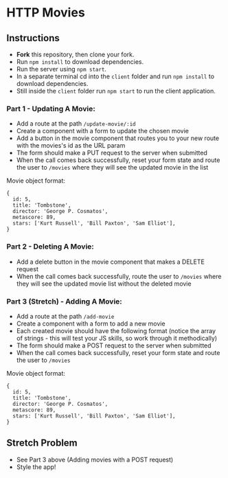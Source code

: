 # HTTP Movies

## Instructions

+ **Fork** this repository, then clone your fork.
+ Run `npm install` to download dependencies.
+ Run the server using `npm start`.
+ In a separate terminal cd into the `client` folder and run `npm install` to download dependencies.
+ Still inside the `client` folder run `npm start` to run the client application.

### Part 1 - Updating A Movie:

+ Add a route at the path `/update-movie/:id`
+ Create a component with a form to update the chosen movie
+ Add a button in the movie component that routes you to your new route with the movies's id as the URL param
+ The form should make a PUT request to the server when submitted
+ When the call comes back successfully, reset your form state and route the user to `/movies` where they will see the updated movie in the list

Movie object format:

```
{
  id: 5,
  title: 'Tombstone',
  director: 'George P. Cosmatos',
  metascore: 89,
  stars: ['Kurt Russell', 'Bill Paxton', 'Sam Elliot'],
}
```

### Part 2 - Deleting A Movie:

+ Add a delete button in the movie component that makes a DELETE request
+ When the call comes back successfully, route the user to `/movies` where they will see the updated movie list without the deleted movie

### Part 3 (Stretch) - Adding A Movie:

- Add a route at the path `/add-movie`
- Create a component with a form to add a new movie
- Each created movie should have the following format (notice the array of strings - this will test your JS skills, so work through it methodically)
- The form should make a POST request to the server when submitted
- When the call comes back successfully, reset your form state and route the user to `/movies`

Movie object format:

```
{
  id: 5,
  title: 'Tombstone',
  director: 'George P. Cosmatos',
  metascore: 89,
  stars: ['Kurt Russell', 'Bill Paxton', 'Sam Elliot'],
}
```

## Stretch Problem

- See Part 3 above (Adding movies with a POST request)
- Style the app!
